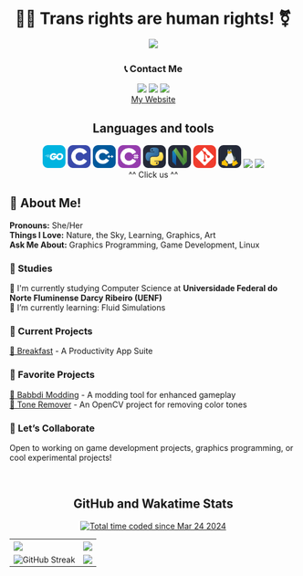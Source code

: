 <h1 align="center">🏳️‍⚧️ Trans rights are human rights! ⚧️</h1>
<div align="center">
  <a href="https://github.com/MintzyG">
    <img src="https://komarev.com/ghpvc/?username=MintzyG&label=Profile%20Visits&color=blue&style=for-the-badge">
  </a>
</div>
<h3 align="center">📞 Contact Me</h3>
<div align="center">
  <a href="https://steamcommunity.com/id/MintzyG/"><img src="https://upload.wikimedia.org/wikipedia/commons/8/83/Steam_icon_logo.svg" width="3.5%"></a>
  <a href="https://www.linkedin.com/in/eric-hoffmann-269132241/"><img src="https://img.icons8.com/color/48/000000/linkedin.png" width="3.5%"></a>
  <a href="mailto:ericbraga2000@gmail.com"><img src="https://img.icons8.com/fluent/48/000000/gmail.png" width="3.5%"></a>
</div>
<div align="center">
  <a href="https://mintzyg.github.io/Cloudy/">My Website</a>
</div>
<h2 align="center">Languages and tools</h2>
<div align="center">
  <a href=https://go.dev/doc/><img alt="go" src="https://github.com/tandpfun/skill-icons/blob/main/icons/GoLang.svg" height="40"></a>
  <a href="https://en.cppreference.com/w/c"><img height="40" src="https://github.com/tandpfun/skill-icons/blob/main/icons/C.svg"></a>
  <a href="https://en.cppreference.com/w/"><img height="40" src="https://github.com/tandpfun/skill-icons/blob/main/icons/CPP.svg"></a>
  <a href="https://learn.microsoft.com/en-us/dotnet/csharp/"><img height="40" src="https://github.com/tandpfun/skill-icons/blob/main/icons/CS.svg"></a>
  <a href="https://www.python.org/"><img height="40" src="https://github.com/tandpfun/skill-icons/blob/main/icons/Python-Dark.svg"></a>
  <a href="https://neovim.io/"><img height="40" src="https://github.com/tandpfun/skill-icons/blob/main/icons/NeoVim-Dark.svg"></a>
  <a href="https://git-scm.com/"><img height="40" src="https://github.com/tandpfun/skill-icons/blob/main/icons/Git.svg"></a>
  <a href="https://www.kernel.org/"><img height="40" src="https://github.com/tandpfun/skill-icons/blob/main/icons/Linux-Dark.svg"></a>
  <a href="https://nixos.org/"><img height="40" src="https://github.com/tandpfun/skill-icons/blob/main/icons/Nix-Dark.svg"></a>
  <a href="https://archlinux.org/"><img height="40" src="https://github.com/tandpfun/skill-icons/blob/main/icons/Arch-Dark.svg"></a>
</div>
<div align="center">^^ Click us ^^</div>
<h2>👩 About Me!</h2>
<p>
  <strong>Pronouns:</strong> She/Her <br>
  <strong>Things I Love:</strong> Nature, the Sky, Learning, Graphics, Art <br>
  <strong>Ask Me About:</strong> Graphics Programming, Game Development, Linux
</p>
<h3>📖 Studies</h3>
<p>
  🔭 I'm currently studying Computer Science at <strong>Universidade Federal do Norte Fluminense Darcy Ribeiro (UENF)</strong> <br>
  🌱 I’m currently learning: Fluid Simulations
</p>
<h3>🔨 Current Projects</h3>
<p>
  <a href="https://github.com/MintzyG/breakfast">🍞 Breakfast</a> - A Productivity App Suite
</p>
<h3>🌟 Favorite Projects</h3>
<p>
  <a href="https://github.com/MintzyG/babbdi-modding">🔧 Babbdi Modding</a> - A modding tool for enhanced gameplay <br>
  <a href="https://github.com/MintzyG/ToneRemover-OpenCV">🌈 Tone Remover</a> - An OpenCV project for removing color tones
</p>
<h3>🤝 Let’s Collaborate</h3>
<p>
  Open to working on game development projects, graphics programming, or cool experimental projects!
</p>
<br>
<h2 align="center">GitHub and Wakatime Stats</h2>
<div align="center">
  <a href="https://wakatime.com/@018e7209-8d3b-45dd-be5c-0ad03b75a7aa"><img src="https://wakatime.com/badge/user/018e7209-8d3b-45dd-be5c-0ad03b75a7aa.svg" alt="Total time coded since Mar 24 2024" /></a>
  <table>
    <tr>
      <td>
        <img align="center" src="https://github-readme-stats.vercel.app/api/top-langs/?username=MintzyG&langs_count=10&layout=compact&theme=midnight-purple&hide=tex" height="250">
      </td>
      <td>
        <img align="center" src="https://github-readme-stats.vercel.app/api/wakatime?username=MintzyG&layout=compact&theme=midnight-purple&langs_count=20" width="600">
      </td>
    </tr>
    <tr>
      <td>
        <img align="center" src="https://streak-stats.demolab.com?user=MintzyG&theme=midnight-purple&border_radius=10&date_format=j%20M%5B%20Y%5D&exclude_days=Sun%2CSat&card_width=500&ring=6DEB89&fire=6DEB89" alt="GitHub Streak">
      </td>
      <td>
        <img align="center" src="https://github-readme-stats.vercel.app/api?username=MintzyG&show_icons=true&theme=midnight-purple&rank_icon=percentile">
      </td>
    </tr>
  </table>
</div>
